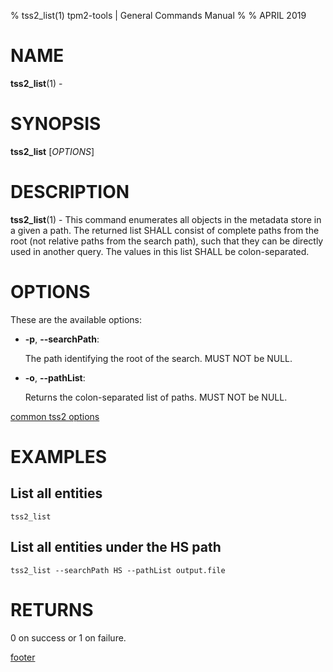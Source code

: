 % tss2_list(1) tpm2-tools | General Commands Manual
%
% APRIL 2019

# NAME

**tss2_list**(1) -

# SYNOPSIS

**tss2_list** [*OPTIONS*]

# DESCRIPTION

**tss2_list**(1) - This command enumerates all objects in the metadata store in a given a path. The returned list SHALL consist of complete paths from the root (not relative paths from the search path), such that they can be directly used in another query. The values in this list SHALL be colon-separated.

# OPTIONS

These are the available options:

  * **-p**, **\--searchPath**:

    The path identifying the root of the search. MUST NOT be NULL.

  * **-o**, **\--pathList**:

    Returns the colon-separated list of paths. MUST NOT be NULL.

[common tss2 options](common/tss2-options.md)

# EXAMPLES

## List all entities
```
tss2_list
```
## List all entities under the HS path
```
tss2_list --searchPath HS --pathList output.file
```

# RETURNS

0 on success or 1 on failure.

[footer](common/footer.md)
